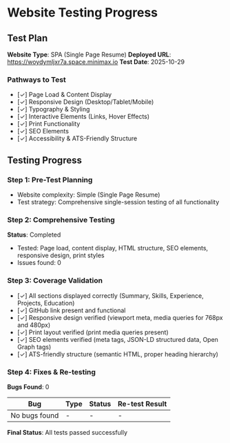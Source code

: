# Website Testing Progress

## Test Plan
**Website Type**: SPA (Single Page Resume)
**Deployed URL**: https://woydymljxr7a.space.minimax.io
**Test Date**: 2025-10-29

### Pathways to Test
- [✓] Page Load & Content Display
- [✓] Responsive Design (Desktop/Tablet/Mobile)
- [✓] Typography & Styling
- [✓] Interactive Elements (Links, Hover Effects)
- [✓] Print Functionality
- [✓] SEO Elements
- [✓] Accessibility & ATS-Friendly Structure

## Testing Progress

### Step 1: Pre-Test Planning
- Website complexity: Simple (Single Page Resume)
- Test strategy: Comprehensive single-session testing of all functionality

### Step 2: Comprehensive Testing
**Status**: Completed
- Tested: Page load, content display, HTML structure, SEO elements, responsive design, print styles
- Issues found: 0

### Step 3: Coverage Validation
- [✓] All sections displayed correctly (Summary, Skills, Experience, Projects, Education)
- [✓] GitHub link present and functional
- [✓] Responsive design verified (viewport meta, media queries for 768px and 480px)
- [✓] Print layout verified (print media queries present)
- [✓] SEO elements verified (meta tags, JSON-LD structured data, Open Graph tags)
- [✓] ATS-friendly structure (semantic HTML, proper heading hierarchy)

### Step 4: Fixes & Re-testing
**Bugs Found**: 0

| Bug | Type | Status | Re-test Result |
|-----|------|--------|----------------|
| No bugs found | - | - | - |

**Final Status**: All tests passed successfully
